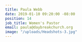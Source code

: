 ```yaml
---
title: Paula Webb
date: 2019-01-10 09:20:00 -08:00
position: 14
job_title: Women's Pastor
email: paula@daybreakchurch.org
image: "/uploads/Headshots-3.jpg"
---
```


